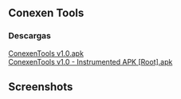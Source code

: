 ## Conexen Tools 

### Descargas
[ConexenTools v1.0.apk](https://asdasdasd.com) </br>
[ConexenTools v1.0 - Instrumented APK [Root].apk](https://asdasdasd.com)

## Screenshots
